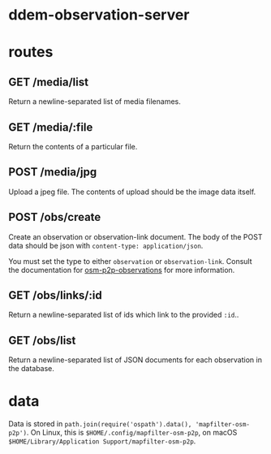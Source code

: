 # ddem-observation-server

# routes

## GET /media/list

Return a newline-separated list of media filenames.

## GET /media/:file

Return the contents of a particular file.

## POST /media/jpg

Upload a jpeg file. The contents of upload should be the image data itself.

## POST /obs/create

Create an observation or observation-link document. The body of the POST data
should be json with `content-type: application/json`.

You must set the type to either `observation` or `observation-link`.
Consult the documentation for [osm-p2p-observations][1] for more information.

[1]: https://npmjs.com/package/osm-p2p-observations

## GET /obs/links/:id

Return a newline-separated list of ids which link to the provided `:id`..

## GET /obs/list

Return a newline-separated list of JSON documents for each observation in the
database.

# data

Data is stored in `path.join(require('ospath').data(), 'mapfilter-osm-p2p')`.
On Linux, this is `$HOME/.config/mapfilter-osm-p2p`, on macOS
`$HOME/Library/Application Support/mapfilter-osm-p2p`.
